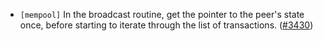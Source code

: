 - `[mempool]` In the broadcast routine, get the pointer to the peer's state once, before starting to
  iterate through the list of transactions.
  ([\#3430](https://github.com/cometbft/cometbft/pull/3430))

